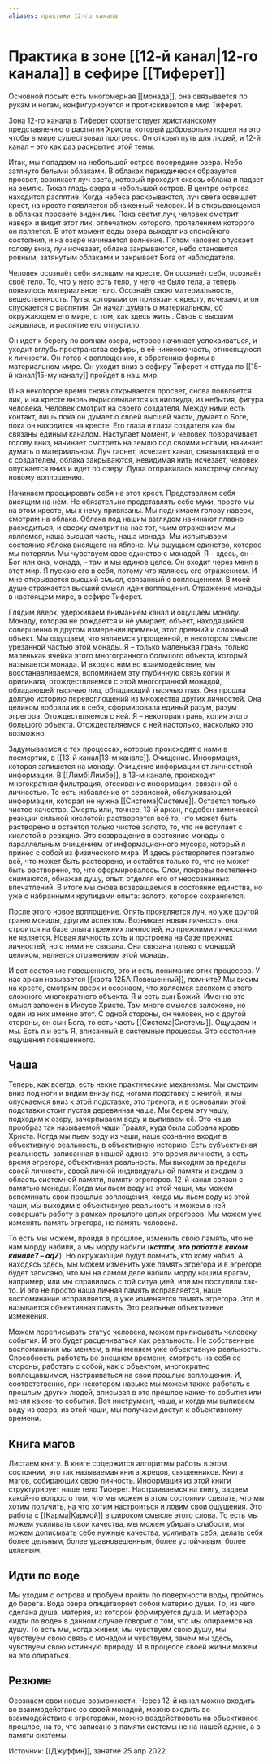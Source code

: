 ```yaml
---
aliases: практики 12-го канала
---
```

# Практика в зоне [[12-й канал|12-го канала]] в сефире [[Тиферет]]
Основной посыл: есть многомерная [[монада]], она связывается по рукам и ногам, конфигурируется и протискивается в мир Тиферет. 

Зона 12-го канала в Тиферет соответствует христианскому представлению о распятии Христа, который добровольно пошел на это чтобы в мире существовал прогресс. Он открыл путь для людей, и 12-й канал – это как раз раскрытие этой темы. 

Итак, мы попадаем на небольшой остров посередине озера. Небо затянуто белыми облаками. В облаках периодически образуется просвет, возникает луч света, который проходит сквозь облака и падает на землю. Тихая гладь озера и небольшой остров. В центре острова находится распятие. Когда небеса раскрываются, луч света освещает крест, на кресте появляется обнаженный человек. И в открывающемся в облаках просвете виден лик. Пока светит луч, человек смотрит наверх и видит этот лик, отпечатком которого, проявлением которого он является. В этот момент воды озера выходят из спокойного состояния, и на озере начинается волнение. Потом человек опускает голову вниз, луч исчезает, облака закрываются, небо становится ровным, затянутым облаками и закрывает Бога от наблюдателя. 

Человек осознаёт себя висящим на кресте. Он осознаёт себя, осознаёт своё тело. То, что у него есть тело, у него не было тела, а теперь появилось материальное тело. Осознаёт свою материальность, вещественность. Путы, которыми он привязан к кресту, исчезают, и он спускается с распятия. Он начал думать о материальном, об окружающем его мире, о том, как здесь жить.. Связь с высшим закрылась, и распятие его отпустило. 

Он идет к берегу по волнам озера, которое начинает успокаиваться, и уходит вглубь пространства сефиры, в её нижнюю часть, относящуюся к личности. Он готов к воплощению, к обретению формы в материальном мире. Он уходит вниз в сефиру Тиферет и оттуда по [[15-й канал|15-му каналу]] пройдет в наш мир. 

И на некоторое время снова открывается просвет, снова появляется лик, и на кресте вновь вырисовывается из ниоткуда, из небытия, фигура человека. Человек смотрит на своего создателя. Между ними есть контакт, лишь пока он думает о своей высшей части, думает о Боге, пока он находится на кресте. Его глаза и глаза создателя как бы связаны единым каналом. Наступает момент, и человек поворачивает голову вниз, начинает смотреть на землю под своими ногами, начинает думать о материальном. Луч гаснет, исчезает канал, связывающий его с создателем, облака закрываются, невидимая нить исчезает, человек опускается вниз и идет по озеру. Душа отправилась навстречу своему новому воплощению. 

Начинаем проецировать себя на этот крест. Представляем себя висящим на нём. Не обязательно представлять себе муки, просто мы на этом кресте, мы к нему привязаны. Мы поднимаем голову наверх, смотрим на облака. Облака под нашим взглядом начинают плавно расходиться, и сверху смотрит на нас тот, чьим отражением мы являемся, наша высшая часть, наша монада. Мы испытываем состояние яблока висящего на яблоне. Мы ощущаем единство, которое мы потеряли. Мы чувствуем свое единство с монадой. Я – здесь, он – Бог или она, монада, – там и мы единое целое. Он входит через меня в этот мир. Я пускаю его в себя, потому что являюсь его отражением. И мне открывается высший смысл, связанный с воплощением. В моей душе отражается высший смысл идеи воплощения. Отражение монады в настоящем мире, в сефире Тиферет. 

Глядим вверх, удерживаем вниманием канал и ощущаем монаду. Монаду, которая не рождается и не умирает, объект, находящийся совершенно в другом измерении времени, этот древний и сложный объект. Мы ощущаем, что являемся упрощенной, в некотором смысле урезанной частью этой монады. Я – только маленькая грань, только маленькая ячейка этого многогранного большого объекта, который называется монада. И входя с ним во взаимодействие, мы восстанавливаемся, вспоминаем эту глубинную связь копии и оригинала, отождествляемся с этой многогранной монадой, обладающей тысячью лиц, обладающий тысячью глаз. Она прошла долгую историю перевоплощений из множества других личностей. Она целиком вобрала их в себя, сформировала единый разум, разум эгрегора. Отождествляемся с ней. Я – некоторая грань, копия этого большого объекта. Отождествляемся с ней настолько, насколько это возможно. 

Задумываемся о тех процессах, которые происходят с нами в посмертии, в [[13-й канал|13-м канале]]. Очищение. Информация, которая запишется на монаду. Очищение информации от личностной информации. В [[Лимб|Лимбе]], в 13-м канале, происходит многократная фильтрация, отсеивание информации, связанной с личностью. То есть избавление от сервисной, обслуживающей информации, которая не нужна [[Система|Системе]]. Остается только чистое качество. Смерть или, точнее, 13-й аркан, подобен химической реакции сильной кислотой: растворяется всё то, что может быть растворено и остается только чистое золото, то, что не вступает с кислотой в реакцию. Это возвращение в состояние монады с параллельным очищением от информационного мусора, который я принес с собой из физического мира. И здесь растворяется поэтапно всё, что может быть растворено, и остаётся только то, что не может быть растворено, то, что сформировалось. Слои, покровы постепенно снимаются, обнажая душу, опыт, отделяя его от неосознанных впечатлений. В итоге мы снова возвращаемся в состояние единства, но уже с набранными крупицами опыта: золото, которое сохраняется. 

После этого новое воплощение. Опять проявляется луч, но уже другой граню монады, другим аспектом. Возникает новая личность, она строится на базе опыта прежних личностей, но прежними личностями не является. Новая личность хоть и построена на базе прежних личностей, но с ними не связана. Она связана только с монадой целиком, является отражением этой монады. 

И вот состояние повешенного, это и есть понимание этих процессов. У нас аркан называется [[карта 12БА|Повешенный]], помните? Мы висим на кресте, смотрим вверх и осознаем, что являемся слепком с этого сложного многократного объекта. Я и есть сын Божий. Именно это смысл заложен в Иисусе Христе. Там много смыслов заложено, но один из них именно этот. С одной стороны, он человек, но с другой стороны, он сын Бога, то есть часть [[Система|Системы]]. Ощущаем и мы. Есть я и есть Я, вписанный в системные процессы. Это состояние ощущения повешенного. 


## Чаша
Теперь, как всегда, есть некие практические механизмы. Мы смотрим вниз под ноги и видим внизу под ногами подставку с книгой, и мы опускаемся вниз к этой подставке, это тренога, и в основании этой подставки стоит пустая деревянная чаша. Мы берем эту чашу, подходим к озеру, зачерпываем воду и выпиваем её. Это чаша прообраз так называемой чаши Грааля, куда была собрана кровь Христа. Когда мы пьем воду из чаши, наше сознание входит в объективную реальность, в объективную историю. Есть субъективная реальность, записанная в нашей аджне, это время личности, а есть время эгрегора, объективная реальность. Мы выходим за пределы своей личности, своей личной индивидуальной памяти и входим в область системной памяти, памяти эгрегоров. 12-й канал связан с памятью монады. Когда мы пьем воду из этой чаши, мы можем вспоминать свои прошлые воплощения, когда мы пьем воду из этой чаши, мы выходим в объективную реальность и можем в ней совершать работу в рамках прошлого целых эгрегоров. Мы можем уже изменять память эгрегора, не память человека. 

То есть мы можем, пройдя в прошлое, изменить свою память, что не нам морду набили, а мы морду набили (***кстати, это работа в каком канале? – aqZ***). Но окружающие будут помнить, кто кому набил. А находясь здесь, мы можем изменить уже память эгрегора и в эгрегоре будет записано, что мы на самом деле набили морду нашим врагам, например, или мы справились с той ситуацией, или мы поступили так-то. И это не просто наша личная память исправляется, наше воспоминание исправляется, а уже изменяется память эгрегора. Это и называется объективная память. Это реальные объективные изменения. 

Можем переписывать статус человека, можем приписывать человеку события. И это будет расцениваться как реальность. Не собственные воспоминания мы меняем, а мы меняем уже объективную реальность. Способность работать во внешнем времени, смотреть на себя со стороны, работать с собой, как с объектом, многократно воплощавшимся, настраиваться на свои прошлые воплощения. И, соответственно, при некотором навыке мы можем также работать с прошлым других людей, вписывая в это прошлое какие-то события или меняя какие-то события. Вот инструмент, чаша, и когда мы выпиваем воду из озера, из этой чаши, мы получаем доступ к объективному времени.

## Книга магов
Листаем книгу. В книге содержится алгоритмы работы в этом состоянии, это так называемая книга жрецов, священников. Книга магов, собирающих свою личность. Информация из этой книги структурирует наше тело Тиферет. Настраиваемся на книгу, задаем какой-то вопрос о том, что мы можем в этом состоянии сделать, что мы хотим получить, на что хотим настроиться и ловим свои ощущения. Это работа с [[Карма|Кармой]] в широком смысле этого слова. То есть мы можем усиливать свои качества, мы можем убирать слабости, мы можем дописывать себе нужные качества, усиливать себя, делать себя более цельным, более уравновешенным, более устойчивым, более цельным. 

## Идти по воде
Мы уходим с острова и пробуем пройти по поверхности воды, пройтись до берега. Вода озера олицетворяет собой материю души. То, из чего сделана душа, материя, из которой формируется душа. И метафора «идти по воде» в данном случае говорит о том, что мы опираемся на душу. То есть мы, когда живем, мы чувствуем свою душу, мы чувствуем свою связь с монадой и чувствуем, зачем мы здесь, чувствуем свою истинную природу. И в процессе своей жизни можем на это опираться. 

## Резюме
Осознаем свои новые возможности. Через 12-й канал можно входить во взаимодействие со своей монадой, можно входить во взаимодействие с эгрегорами, можно воздействовать на объективное прошлое, на то, что записано в памяти системы не на нашей аджне, а в памяти системы. 

Источник: [[Джуффин]], занятие 25 апр 2022